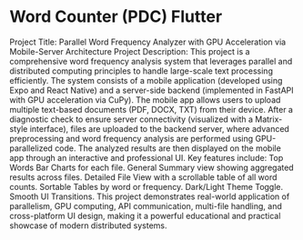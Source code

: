 # Word Counter (PDC) Flutter
Project Title: Parallel Word Frequency Analyzer with GPU Acceleration via Mobile-Server Architecture  Project Description: This project is a comprehensive word frequency analysis system that leverages parallel and distributed computing principles to handle large-scale text processing efficiently. The system consists of a mobile application (developed using Expo and React Native) and a server-side backend (implemented in FastAPI with GPU acceleration via CuPy).  The mobile app allows users to upload multiple text-based documents (PDF, DOCX, TXT) from their device. After a diagnostic check to ensure server connectivity (visualized with a Matrix-style interface), files are uploaded to the backend server, where advanced preprocessing and word frequency analysis are performed using GPU-parallelized code.  The analyzed results are then displayed on the mobile app through an interactive and professional UI. Key features include:  Top Words Bar Charts for each file.  General Summary view showing aggregated results across files.  Detailed File View with a scrollable table of all word counts.  Sortable Tables by word or frequency.  Dark/Light Theme Toggle.  Smooth UI Transitions.  This project demonstrates real-world application of parallelism, GPU computing, API communication, multi-file handling, and cross-platform UI design, making it a powerful educational and practical showcase of modern distributed systems.
